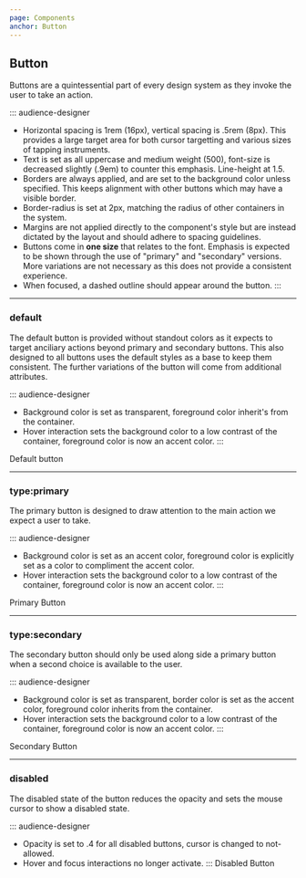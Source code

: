 ```yaml
---
page: Components
anchor: Button
---
```


## Button

Buttons are a quintessential part of every design system as they invoke the user to take an action.

::: audience-designer
- Horizontal spacing is 1rem (16px), vertical spacing is .5rem (8px). This provides a large target area for both cursor targetting and various sizes of tapping instruments.
- Text is set as all uppercase and medium weight (500), font-size is decreased slightly (.9em) to counter this emphasis. Line-height at 1.5.
- Borders are always applied, and are set to the background color unless specified. This keeps alignment with other buttons which may have a visible border.
- Border-radius is set at 2px, matching the radius of other containers in the system.
- Margins are not applied directly to the component's style but are instead dictated by the layout and should adhere to spacing guidelines.
- Buttons come in **one size** that relates to the font. Emphasis is expected to be shown through the use of "primary" and "secondary" versions. More variations are not necessary as this does not provide a consistent experience.
- When focused, a dashed outline should appear around the button.
:::

___

### default
The default button is provided without standout colors as it expects to target anciliary actions beyond primary and secondary buttons. This also designed to all buttons uses the default styles as a base to keep them consistent. The further variations of the button will come from additional attributes.

::: audience-designer
- Background color is set as transparent, foreground color inherit's from the container.
- Hover interaction sets the background color to a low contrast of the container, foreground color is now an accent color.
:::

<blu-button selfdocument>Default button</blu-button>

---

### type:primary
The primary button is designed to draw attention to the main action we expect a user to take.

::: audience-designer
- Background color is set as an accent color, foreground color is explicitly set as a color to compliment the accent color.
- Hover interaction sets the background color to a low contrast of the container, foreground color is now an accent color.
:::

<blu-button selfdocument type="primary">Primary Button</blu-button>

---

### type:secondary
The secondary button should only be used along side a primary button when a second choice is available to the user.

::: audience-designer
- Background color is set as transparent, border color is set as the accent color, foreground color inherits from the container.
- Hover interaction sets the background color to a low contrast of the container, foreground color is now an accent color.
:::

<blu-button selfdocument type="secondary">Secondary Button</blu-button>

---

### disabled
The disabled state of the button reduces the opacity and sets the mouse cursor to show a disabled state.

::: audience-designer
- Opacity is set to .4 for all disabled buttons, cursor is changed to not-allowed.
- Hover and focus interactions no longer activate.
:::
<blu-button selfdocument disabled>Disabled Button</blu-button>

